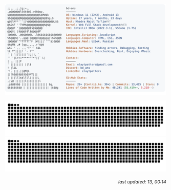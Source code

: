 <picture>
    <source media="(prefers-color-scheme: dark)" srcset="./imgs/dark.svg">
    <img alt="bd-ans's GitHub Profile README" src="./imgs/light.svg">
  </picture>

![github contribution grid snake animation][def]![github contribution grid snake animation](https://raw.githubusercontent.com/bd-ans/bd-ans/output/github-contribution-grid-snake.svg#gh-light-mode-only)

[def]: https://raw.githubusercontent.com/bd-ans/bd-ans/output/github-contribution-grid-snake-dark.svg#gh-dark-mode-only

<h6 align="right">
  last updated: 13, 00:14
</h6>